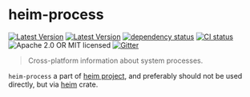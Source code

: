 # heim-process

[![Latest Version](https://img.shields.io/crates/v/heim-process.svg)](https://crates.io/crates/heim-process)
[![Latest Version](https://docs.rs/heim-process/badge.svg)](https://docs.rs/heim-process)
[![dependency status](https://deps.rs/crate/heim-process/0.0.11/status.svg)](https://deps.rs/crate/heim-process/0.0.11)
[![CI status](https://github.com/heim-rs/heim/workflows/Continuous%20integration/badge.svg)](https://github.com/heim-rs/heim/actions?workflow=Continuous+integration)
![Apache 2.0 OR MIT licensed](https://img.shields.io/badge/license-Apache2.0%2FMIT-blue.svg)
[![Gitter](https://badges.gitter.im/heim-rs/heim.svg)](https://gitter.im/heim-rs/heim)

> Cross-platform information about system processes.

`heim-process` a part of [heim project](https://github.com/heim-rs),
and preferably should not be used directly,
but via [heim](https://crates.io/crates/heim) crate.
